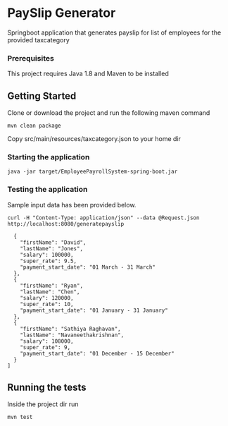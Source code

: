 # PaySlip Generator

Springboot application that generates payslip for list of employees for the provided taxcategory

### Prerequisites

This project requires Java 1.8 and Maven to be installed 

## Getting Started
Clone or download the project and run the following maven command

```mvn clean package```

Copy src/main/resources/taxcategory.json to your home dir

### Starting the application

```java -jar target/EmployeePayrollSystem-spring-boot.jar```

### Testing the application

Sample input data has been provided below. 

```curl -H "Content-Type: application/json" --data @Request.json http://localhost:8080/generatepayslip```

```[
  {
    "firstName": "David",
    "lastName": "Jones",
    "salary": 100000,
    "super_rate": 9.5,
    "payment_start_date": "01 March - 31 March"
  },
  {
    "firstName": "Ryan",
    "lastName": "Chen",
    "salary": 120000,
    "super_rate": 10,
    "payment_start_date": "01 January - 31 January"
  },
  {
    "firstName": "Sathiya Raghavan",
    "lastName": "Navaneethakrishnan",
    "salary": 108000,
    "super_rate": 9,
    "payment_start_date": "01 December - 15 December"
  }
]
```

## Running the tests

Inside the project dir run 

```mvn test```

